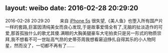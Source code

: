 layout: weibo
date: 2016-02-28 20:29:20
---
2016-02-28 20:29:20  &nbsp;&nbsp;&nbsp;&nbsp;&nbsp;&nbsp; 来自 <a href="sinaweibo://customweibosource" rel="nofollow">iPhone 5s</a>
很失望,《美人鱼》也堕入所有国产片一样的套路,巨富因清纯美女而良心发现,于是故事爱情全有了,无脑的扯淡造作的可爱,那首孤独什么的歌尤其傻.满眼的大胸美腿豪车大宅拍卖只是另一形式的物质崇拜,我不想看不可一世趾高气昂的史蒂芬周我想看窘迫挣扎自得其乐的小人物阿星，然而没了，一切都不再有了…… ​​​
